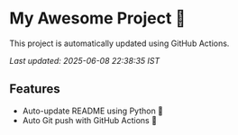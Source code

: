 # My Awesome Project 🚀

This project is automatically updated using GitHub Actions.

_Last updated: 2025-06-08 22:38:35 IST_

## Features
- Auto-update README using Python 🐍
- Auto Git push with GitHub Actions 🤖
